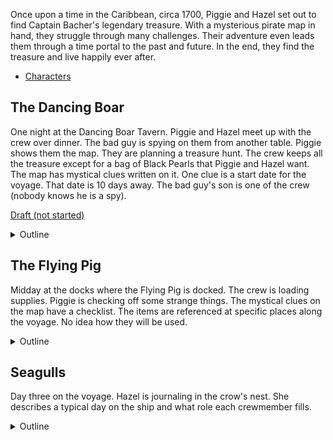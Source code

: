 Once upon a time in the Caribbean, circa 1700, Piggie and Hazel set out to find Captain Bacher's legendary treasure. 
With a mysterious pirate map in hand, they struggle through many challenges. Their adventure even leads them through a time 
portal to the past and future. In the end, they find the treasure and live happily ever after.

  - [Characters](CHARACTERS.md)

## The Dancing Boar

One night at the Dancing Boar Tavern. Piggie and Hazel meet up with the crew over dinner. The bad guy is spying on them from another table. 
Piggie shows them the map. They are planning a treasure hunt. The crew keeps all the treasure except for a bag of
Black Pearls that Piggie and Hazel want. The map has mystical clues written on it. One clue is a start date for the
voyage. That date is 10 days away. The bad guy's son is one of the crew (nobody knows he is a spy).

[Draft (not started)](README.md#the-dancing-boar)
<details><summary>Outline</summary>
The story opens at the Dancing Boar tavern owned by Piggie and Hazel's family. John McCracken (bad guy) enters the tavern and hides at a 
table to spy on the meeting Piggie is having with the new crew.

We meet the prospective crew. Piggie tells them they are going after Bacher's treasure. They have a map that Piggie's dad took from the 
Captain when Piggie's dad escaped his captors. Piggie shows them all the map. It has mysterious clues written on it. It is only half a map. 
The last clue says they'll find the rest of the map.

Piggie and Hazel want only the bag of "Black Pearls" in the chest. The rest of the treasure will be split evenly among the crew. 

There is a date on the map. Nobody understands why. The journey begins in Tortuga in 10 days. Tortuga is three days sailing from their home port.

After the meeting, we learn that John McCracken's son, Paul, is one of the crew. He'll be sending written updates with his parrot, Booty. We see 
Booty deliver a message in the scene. We learn that John intends to rob Piggie of the treasure -- that he was there the night that Red took the map.
</details>

## The Flying Pig

Midday at the docks where the Flying Pig is docked. The crew is loading supplies. Piggie is checking off some strange things. The mystical clues on
the map have a checklist. The items are referenced at specific places along the voyage. No idea how they will be used.

<details><summary>Outline</summary>
Piggie has a checklist of items that are being loaded on the ship. There are some strange items. Piggie explains to Paul that the map references these 
items at different points, like "use dinghy of apples" and "barrel of flour." The corner of the map has a shopping list. Bones comes aboard with his 
  violin, and Piggie checks it off.
</details>

## Seagulls

Day three on the voyage. Hazel is journaling in the crow's nest. She describes a typical day on the ship and what role each crewmember fills.

<details><summary>Outline</summary>
Hazel is up in the crow's nest journaling on day three. She describes the boat and crew activities below. She describes the duties and that Piggie is the cook and prepares wonderful meals at night. Bones plays his violin. 

Hazel describes Piggie's "going to bed" routine.
</details>



